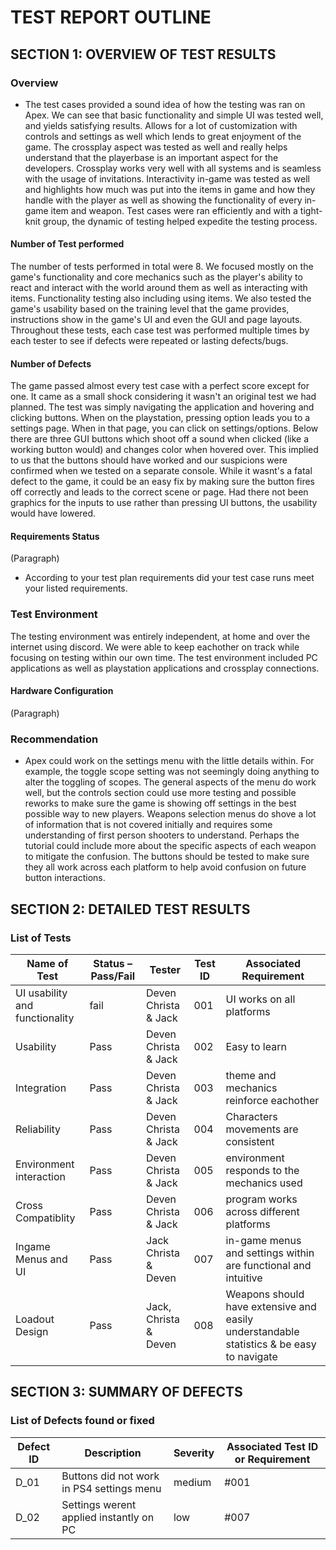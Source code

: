 # TEST REPORT OUTLINE

## SECTION 1: OVERVIEW OF TEST RESULTS

### Overview

* The test cases provided a sound idea of how the testing was ran on Apex. We can see that basic functionality and simple UI was tested well, and yields satisfying results. Allows for a lot of customization with controls and settings as well which lends to great enjoyment of the game. The crossplay aspect was tested as well and really helps understand that the playerbase is an important aspect for the developers. Crossplay works very well with all systems and is seamless with the usage of invitations. Interactivity in-game was tested as well and highlights how much was put into the items in game and how they handle with the player as well as showing the functionality of every in-game item and weapon. Test cases were ran efficiently and with a tight-knit group, the dynamic of testing helped expedite the testing process.

#### Number of Test performed
The number of tests performed in total were 8. We focused mostly on the game's functionality and core mechanics such as the player's ability to react and
interact with the world around them as well as interacting with items. Functionality testing also including using items.
We also tested the game's usability based on the training level that the game provides,
instructions show in the game's UI and even the GUI and page layouts. Throughout these tests, each case test was performed multiple times by each tester to see if
defects were repeated or lasting defects/bugs. 

#### Number of Defects

The game passed almost every test case with a perfect score except for one. It came as a small shock considering it wasn't an original test we had planned.
The test was simply navigating the application and hovering and clicking buttons. When on the playstation, pressing option leads you to a settings page.
When in that page, you can click on settings/options. Below there are three GUI buttons which shoot off a sound when clicked (like a working button would)
and changes color when hovered over. This implied to us that the buttons should have worked and our suspicions were confirmed when we tested on a separate console.
While it wasnt's a fatal defect to the game, it could be an easy fix by making sure the button fires off correctly and leads to the correct scene or page. Had there not been
graphics for the inputs to use rather than pressing UI buttons, the usability would have lowered.

#### Requirements Status

(Paragraph)
* According to your test plan requirements did your test case runs meet your listed requirements.

### Test Environment

The testing environment was entirely independent, at home and over the internet using discord. We were able to keep eachother on track 
while focusing on testing within our own time. The test environment included PC applications as well as playstation applications and crossplay
connections.

#### Hardware Configuration

(Paragraph)

### Recommendation

* Apex could work on the settings menu with the little details within. For example, the toggle scope setting was not seemingly doing anything to alter the toggling of scopes. The general aspects of the menu do work well, but the controls section could use more testing and possible reworks to make sure the game is showing off settings in the best possible way to new players. Weapons selection menus do shove a lot of information that is not covered initially and requires some understanding of first person shooters to understand. Perhaps the tutorial could include more about the specific aspects of each weapon to mitigate the confusion. The buttons should be tested to make sure they all work across each platform to help avoid confusion on future button interactions.


## SECTION 2: DETAILED TEST RESULTS

### List of Tests

| Name of Test | Status – Pass/Fail | Tester | Test ID | Associated Requirement |
|---|---|---|---|---|
| UI usability and functionality| fail | Deven Christa & Jack| 001| UI works on all platforms |
|Usability| Pass | Deven Christa & Jack| 002| Easy to learn |
| Integration| Pass | Deven Christa & Jack | 003 | theme and mechanics reinforce eachother |
| Reliability| Pass | Deven Christa & Jack| 004| Characters movements are consistent |
| Environment interaction | Pass | Deven Christa & Jack| 005| environment responds to the mechanics used|
| Cross Compatiblity| Pass | Deven Christa & Jack| 006| program works across different platforms |
| Ingame Menus and UI| Pass | Jack Christa & Deven| 007| in-game menus and settings within are functional and intuitive |
| Loadout Design| Pass | Jack, Christa & Deven| 008| Weapons should have extensive and easily understandable statistics & be easy to navigate |

## SECTION 3: SUMMARY OF DEFECTS
### List of Defects found or fixed

| Defect ID | Description | Severity | Associated Test ID or Requirement |
|---|---|---|---|
| D_01| Buttons did not work in PS4 settings menu | medium | #001 |
| D_02| Settings werent applied instantly on PC| low | #007 |
